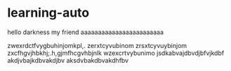 # learning-auto
hello darkness my friend
aaaaaaaaaaaaaaaaaaaaaaaa

zwexrdctfvygbuhinjomkpl,.
zerxtcyvubinom
zrsxtcyvuybinjom
zxcfhgvjhbkhj;.h,gjmfhcgvhbjnlk
wzexcrtvybunimo
jsdkabvajdbvdjbfvjkdbf
akdjvbajkdbvakdjbv
aksdvbakdbvakdhfbv